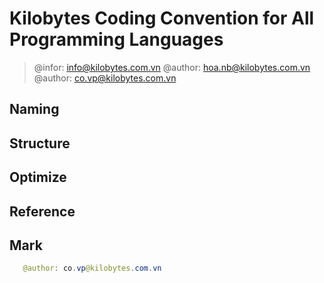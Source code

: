 # Kilobytes Coding Convention for All Programming Languages

> @infor: info@kilobytes.com.vn
> @author: hoa.nb@kilobytes.com.vn
> @author: co.vp@kilobytes.com.vn

## Naming

## Structure

## Optimize

## Reference

## Mark

```java
   @author: co.vp@kilobytes.com.vn
```
